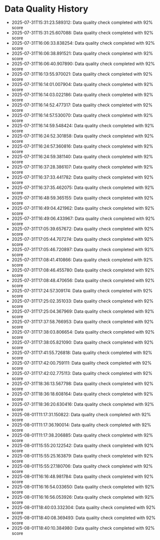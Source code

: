 # Data Quality History

- 2025-07-31T15:31:23.589312: Data quality check completed with 92% score
- 2025-07-31T15:31:25.607088: Data quality check completed with 92% score
- 2025-07-31T16:06:33.838254: Data quality check completed with 92% score
- 2025-07-31T16:06:38.891521: Data quality check completed with 92% score
- 2025-07-31T16:06:40.907890: Data quality check completed with 92% score
- 2025-07-31T16:13:55.970021: Data quality check completed with 92% score
- 2025-07-31T16:14:01.007904: Data quality check completed with 92% score
- 2025-07-31T16:14:03.022186: Data quality check completed with 92% score
- 2025-07-31T16:14:52.477317: Data quality check completed with 92% score
- 2025-07-31T16:14:57.530070: Data quality check completed with 92% score
- 2025-07-31T16:14:59.548424: Data quality check completed with 92% score
- 2025-07-31T16:24:52.301858: Data quality check completed with 92% score
- 2025-07-31T16:24:57.360816: Data quality check completed with 92% score
- 2025-07-31T16:24:59.381140: Data quality check completed with 92% score
- 2025-07-31T16:37:28.386107: Data quality check completed with 92% score
- 2025-07-31T16:37:33.441782: Data quality check completed with 92% score
- 2025-07-31T16:37:35.462075: Data quality check completed with 92% score
- 2025-07-31T16:48:59.365155: Data quality check completed with 92% score
- 2025-07-31T16:49:04.421962: Data quality check completed with 92% score
- 2025-07-31T16:49:06.433967: Data quality check completed with 92% score
- 2025-07-31T17:05:39.657672: Data quality check completed with 92% score
- 2025-07-31T17:05:44.707274: Data quality check completed with 92% score
- 2025-07-31T17:05:46.720897: Data quality check completed with 92% score
- 2025-07-31T17:08:41.410866: Data quality check completed with 92% score
- 2025-07-31T17:08:46.455780: Data quality check completed with 92% score
- 2025-07-31T17:08:48.470656: Data quality check completed with 92% score
- 2025-07-31T17:24:57.309174: Data quality check completed with 92% score
- 2025-07-31T17:25:02.351033: Data quality check completed with 92% score
- 2025-07-31T17:25:04.367969: Data quality check completed with 92% score
- 2025-07-31T17:37:58.766953: Data quality check completed with 92% score
- 2025-07-31T17:38:03.806654: Data quality check completed with 92% score
- 2025-07-31T17:38:05.821090: Data quality check completed with 92% score
- 2025-07-31T17:41:55.726818: Data quality check completed with 92% score
- 2025-07-31T17:42:00.759111: Data quality check completed with 92% score
- 2025-07-31T17:42:02.775113: Data quality check completed with 92% score
- 2025-07-31T18:36:13.567798: Data quality check completed with 92% score
- 2025-07-31T18:36:18.608164: Data quality check completed with 92% score
- 2025-07-31T18:36:20.630416: Data quality check completed with 92% score
- 2025-08-01T11:17:31.150822: Data quality check completed with 92% score
- 2025-08-01T11:17:36.190014: Data quality check completed with 92% score
- 2025-08-01T11:17:38.206885: Data quality check completed with 92% score
- 2025-08-01T15:55:20.122542: Data quality check completed with 92% score
- 2025-08-01T15:55:25.163879: Data quality check completed with 92% score
- 2025-08-01T15:55:27.180706: Data quality check completed with 92% score
- 2025-08-01T16:16:48.981784: Data quality check completed with 92% score
- 2025-08-01T16:16:54.033650: Data quality check completed with 92% score
- 2025-08-01T16:16:56.053926: Data quality check completed with 92% score
- 2025-08-01T18:40:03.332304: Data quality check completed with 92% score
- 2025-08-01T18:40:08.369493: Data quality check completed with 92% score
- 2025-08-01T18:40:10.384980: Data quality check completed with 92% score
